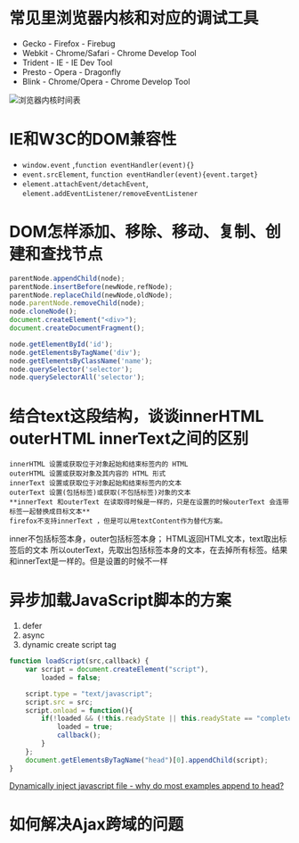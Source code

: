 常见里浏览器内核和对应的调试工具
================

- Gecko - Firefox - Firebug
- Webkit - Chrome/Safari - Chrome Develop Tool
- Trident - IE - IE Dev Tool
- Presto - Opera - Dragonfly
- Blink - Chrome/Opera - Chrome Develop Tool

![浏览器内核时间表](http://upload.wikimedia.org/wikipedia/en/timeline/289e79fa1f4b53cf0adc8128d646766b.png)

IE和W3C的DOM兼容性
==================

- `window.event` ,`function eventHandler(event){}`
- `event.srcElement`, `function eventHandler(event){event.target}`
- `element.attachEvent/detachEvent`, `element.addEventListener/removeEventListener`


DOM怎样添加、移除、移动、复制、创建和查找节点
=============================================
[](http://www.w3.org/TR/REC-DOM-Level-1/idl-definitions.html)
```javascript
parentNode.appendChild(node);
parentNode.insertBefore(newNode,refNode);
parentNode.replaceChild(newNode,oldNode);
node.parentNode.removeChild(node);
node.cloneNode();
document.createElement("<div>");
document.createDocumentFragment();

node.getElementById('id');
node.getElementsByTagName('div');
node.getElementsByClassName('name');
node.querySelector('selector');
node.querySelectorAll('selector');

```

结合<span id="outer"><span id="inner">text</span></span>这段结构，谈谈innerHTML outerHTML innerText之间的区别
====
```
innerHTML 设置或获取位于对象起始和结束标签内的 HTML
outerHTML 设置或获取对象及其内容的 HTML 形式
innerText 设置或获取位于对象起始和结束标签内的文本
outerText 设置(包括标签)或获取(不包括标签)对象的文本
**innerText 和outerText 在读取得时候是一样的，只是在设置的时候outerText 会连带标签一起替换成目标文本**
firefox不支持innerText ，但是可以用textContent作为替代方案。
```

inner不包括标签本身，outer包括标签本身；
HTML返回HTML文本，text取出标签后的文本
所以outerText，先取出包括标签本身的文本，在去掉所有标签。结果和innerText是一样的。但是设置的时候不一样

异步加载JavaScript脚本的方案
============================

1. defer
2. async
3. dynamic create script tag

```javascript
function loadScript(src,callback) {
	var script = document.createElement("script"),
		loaded = false;

	script.type = "text/javascript";
	script.src = src;
	script.onload = function(){
		if(!loaded && (!this.readyState || this.readyState == "complete")){
			loaded = true;
			callback();
		}
	};
	document.getElementsByTagName("head")[0].appendChild(script);
}
```

[Dynamically inject javascript file - why do most examples append to head?](http://stackoverflow.com/questions/12113412/dynamically-inject-javascript-file-why-do-most-examples-append-to-head/12113657#12113657)

如何解决Ajax跨域的问题
======================
